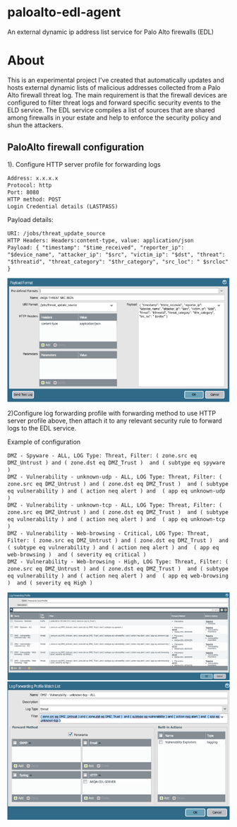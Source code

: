 # paloalto-edl-agent
An external dynamic ip address list service for Palo Alto firewalls (EDL)

# About

This is an experimental project I've created that automatically updates and hosts external dynamic lists of malicious addresses collected from a Palo Alto firewall threat log.
The main requirement is that the firewall devices are configured to filter threat logs and forward specific security events to the ELD service.
The EDL service compiles a list of sources that are shared among firewalls in your estate and help to enforce the security policy and shun the attackers.

## PaloAlto firewall configuration

1). Configure HTTP server profile for forwarding logs  
```
Address: x.x.x.x
Protocol: http
Port: 8080
HTTP method: POST
Login Credential details (LASTPASS)
```

Payload details:
```
URI: /jobs/threat_update_source
HTTP Headers: Headers:content-type, value: application/json
Payload: { "timestamp": "$time_received", "reporter_ip": "$device_name", "attacker_ip": "$src", "victim_ip": "$dst", "threat": "$threatid", "threat_category": "$thr_category", "src_loc": " $srcloc" }
```
![GitHub Logo](/screenshots/http-profile-3.png)

2)Configure log forwarding profile with forwarding method to use HTTP server profile above, then attach it to any relevant security rule to forward logs to the EDL service.

Example of configuration
```
DMZ - Spyware - ALL, LOG Type: Threat, Filter: ( zone.src eq DMZ_Untrust ) and ( zone.dst eq DMZ_Trust )  and ( subtype eq spyware ) 
DMZ - Vulnerability - unknown-udp - ALL, LOG Type: Threat, Filter: ( zone.src eq DMZ_Untrust ) and ( zone.dst eq DMZ_Trust )  and ( subtype eq vulnerability ) and ( action neq alert ) and  ( app eq unknown-udp )
DMZ - Vulnerability - unknown-tcp - ALL, LOG Type: Threat, Filter: ( zone.src eq DMZ_Untrust ) and ( zone.dst eq DMZ_Trust )  and ( subtype eq vulnerability ) and ( action neq alert ) and  ( app eq unknown-tcp )
DMZ - Vulnerability - Web-browsing - Critical, LOG Type: Threat, Filter: ( zone.src eq DMZ_Untrust ) and ( zone.dst eq DMZ_Trust )  and ( subtype eq vulnerability ) and ( action neq alert ) and  ( app eq web-browsing )  and ( severity eq critical )
DMZ - Vulnerability - Web-browsing - High, LOG Type: Threat, Filter: ( zone.src eq DMZ_Untrust ) and ( zone.dst eq DMZ_Trust )  and ( subtype eq vulnerability ) and ( action neq alert ) and  ( app eq web-browsing )  and ( severity eq High )
```

![GitHub Logo](/screenshots/log-forwarding-profile-1.png)
![GitHub Logo](/screenshots/log-forwarding-profile-2.png)
